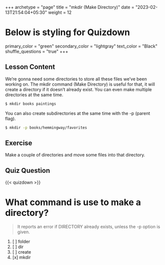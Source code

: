 +++
archetype = "page"
title = "mkdir (Make Directory)"
date = "2023-02-13T21:54:04+05:30"
weight = 12
# Below is styling for Quizdown
primary_color = "green"
secondary_color = "lightgray"
text_color = "Black"
shuffle_questions = "true"
+++

## Lesson Content

We’re gonna need some directories to store all these files we’ve been working on. The mkdir command (Make Directory) is useful for that, it will create a directory if it doesn’t already exist. You can even make multiple directories at the same time.

```bash
$ mkdir books paintings
```

You can also create subdirectories at the same time with the -p (parent flag).

```bash
$ mkdir -p books/hemmingway/favorites
```

## Exercise

Make a couple of directories and move some files into that directory.

## Quiz Question

{{< quizdown >}}

# What command is use to make a directory?

> It reports an error if DIRECTORY already exists, unless the -p option is given.

1. [ ] folder
2. [ ] dir
3. [ ] create
4. [x] mkdir
